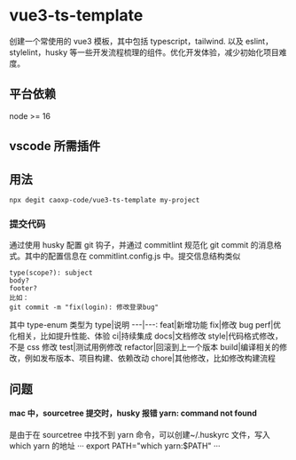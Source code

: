# vue3-ts-template

创建一个常使用的 vue3 模板，其中包括 typescript，tailwind. 以及 eslint，stylelint，husky 等一些开发流程梳理的组件。优化开发体验，减少初始化项目难度。

## 平台依赖

node >= 16

## vscode 所需插件

## 用法

```
npx degit caoxp-code/vue3-ts-template my-project
```

### 提交代码

通过使用 husky 配置 git 钩子，并通过 commitlint 规范化 git commit 的消息格式。其中的配置信息在 commitlint.config.js 中。提交信息结构类似

```
type(scope?): subject
body?
footer?
比如：
git commit -m "fix(login): 修改登录bug"
```

其中 type-enum 类型为 type|说明 ---|---: feat|新增功能 fix|修改 bug perf|优化相关，比如提升性能、体验 ci|持续集成 docs|文档修改 style|代码格式修改，不是 css 修改 test|测试用例修改 refactor|回滚到上一个版本 build|编译相关的修改，例如发布版本、项目构建、依赖改动 chore|其他修改，比如修改构建流程

## 问题

#### mac 中，sourcetree 提交时，husky 报错 yarn: command not found

是由于在 sourcetree 中找不到 yarn 命令，可以创建~/.huskyrc 文件，写入 which yarn 的地址 ··· export PATH="which yarn:$PATH" ···
